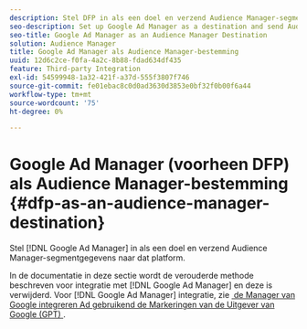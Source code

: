 ```yaml
---
description: Stel DFP in als een doel en verzend Audience Manager-segmentgegevens naar dat platform.
seo-description: Set up Google Ad Manager as a destination and send Audience Manager segment data to that platform.
seo-title: Google Ad Manager as an Audience Manager Destination
solution: Audience Manager
title: Google Ad Manager als Audience Manager-bestemming
uuid: 12d6c2ce-f0fa-4a2c-8b88-fdad634df435
feature: Third-party Integration
exl-id: 54599948-1a32-421f-a37d-555f3807f746
source-git-commit: fe01ebac8c0d0ad3630d3853e0bf32f0b00f6a44
workflow-type: tm+mt
source-wordcount: '75'
ht-degree: 0%

---
```


# Google Ad Manager (voorheen DFP) als Audience Manager-bestemming {#dfp-as-an-audience-manager-destination}

Stel [!DNL Google Ad Manager] in als een doel en verzend Audience Manager-segmentgegevens naar dat platform.

In de documentatie in deze sectie wordt de verouderde methode beschreven voor integratie met [!DNL Google Ad Manager] en deze is verwijderd. Voor [!DNL Google Ad Manager] integratie, zie [&#x200B; de Manager van Google integreren Ad gebruikend de Markeringen van de Uitgever van Google (GPT) &#x200B;](../integration/gpt-aam-destination/gpt-aam-requirements.md).
